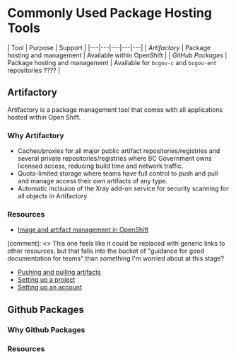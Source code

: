 # Commonly Used Package Hosting Tools

|  Tool |  Purpose | Support  | 
|---|---|---|---|---|
|  *Artifactory* |  Package hosting and management |  Available within OpenShift |
|  *GitHub Packages*  |  Package hosting and management |  Available for `bcgov-c` and `bcgov-ent` repositories ???? |


## Artifactory
Artifactory is a package management tool that comes with all applications hosted within Open Shift. 

### Why Artifactory

* Caches/proxies for all major public artifact repositories/registries and several private repositories/registries where BC Government owns licensed access, reducing build time and network traffic. 
* Quota-limited storage where teams have full control to push and pull and manage access their own artifacts of any type. 
* Automatic inclsuion of the Xray add-on service for security scanning for all objects in Artifactory.

### Resources

* [Image and artifact management in OpenShift](../docs/default/component/platform-developer-docs/docs/build-deploy-and-maintain-apps/image-artifact-management-with-artifactory/)

[comment]: <> This one feels like it could be replaced with generic links to other resources, but that falls into the bucket of "guidance for good documentation for teams" than something I'm worried about at this stage? 
* [Pushing and pulling artifacts](../docs/build-deploy-and-maintain-apps/push-pull-artifacts-artifactory/)
* [Setting up a project](../docs/default/component/platform-developer-docs/docs/build-deploy-and-maintain-apps/setup-artifactory-project-repository/)
* [Setting up an account](../docs/default/component/platform-developer-docs/docs/build-deploy-and-maintain-apps/setup-artifactory-service-account/)

## Github Packages

### Why Github Packages

### Resources


